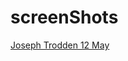 # screenShots




[Joseph Trodden 12 May](https://www.figma.com/file/SX7Rx8Kz2HZlk1cioSsLKx/Joseph-Trodden-May-12?node-id=0%3A1)
